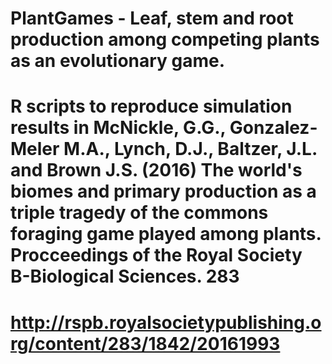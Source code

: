 # PlantGames - Leaf, stem and root production among competing plants as an evolutionary game. 
# R scripts to reproduce simulation results in McNickle, G.G., Gonzalez-Meler M.A., Lynch, D.J., Baltzer, J.L. and Brown J.S. (2016) The world's biomes and primary production as a triple tragedy of the commons foraging game played among plants. Procceedings of the Royal Society B-Biological Sciences. 283
# http://rspb.royalsocietypublishing.org/content/283/1842/20161993 
